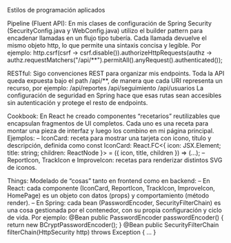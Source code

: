 Estilos de programación aplicados

Pipeline (Fluent API):
En mis clases de configuración de Spring Security (SecurityConfig.java y WebConfig.java) utilizo el builder pattern para encadenar llamadas en un flujo tipo tubería. Cada llamada devuelve el mismo objeto http, lo que permite una sintaxis concisa y legible. Por ejemplo:
http.csrf(csrf -> csrf.disable()).authorizeHttpRequests(authz -> authz.requestMatchers("/api/**").permitAll().anyRequest().authenticated());

RESTful:
Sigo convenciones REST para organizar mis endpoints. Toda la API queda expuesta bajo el path /api/**, de manera que cada URI representa un recurso, por ejemplo:
/api/reportes
/api/seguimiento
/api/usuarios
La configuración de seguridad en Spring hace que esas rutas sean accesibles sin autenticación y protege el resto de endpoints.

Cookbook:
En React he creado componentes “recetarios” reutilizables que encapsulan fragmentos de UI completos. Cada uno es una receta para montar una pieza de interfaz y luego los combino en mi página principal. Ejemplos:
– IconCard: receta para mostrar una tarjeta con icono, título y descripción, definida como
const IconCard: React.FC<{ icon: JSX.Element; title: string; children: ReactNode }> = ({ icon, title, children }) => (…);
– ReportIcon, TrackIcon e ImproveIcon: recetas para renderizar distintos SVG de iconos.

Things:
Modelado de “cosas” tanto en frontend como en backend:
– En React: cada componente (IconCard, ReportIcon, TrackIcon, ImproveIcon, HomePage) es un objeto con datos (props) y comportamiento (método render).
– En Spring: cada bean (PasswordEncoder, SecurityFilterChain) es una cosa gestionada por el contenedor, con su propia configuración y ciclo de vida. Por ejemplo:
@Bean public PasswordEncoder passwordEncoder() { return new BCryptPasswordEncoder(); }
@Bean public SecurityFilterChain filterChain(HttpSecurity http) throws Exception { … }
